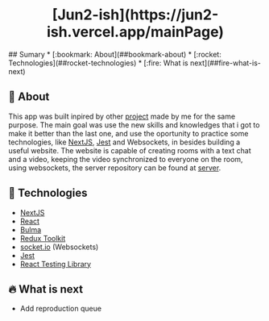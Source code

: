 <h1 style="text-align: center;"> [Jun2-ish](https://jun2-ish.vercel.app/mainPage) </h1>
## Sumary
* [:bookmark: About](##bookmark-about)
* [:rocket: Technologies](##rocket-technologies)
* [:fire: What is next](##fire-what-is-next)

 ## :bookmark: About
 This app was built inpired by other [project](https://github.com/alissonsz/videoParty) made by me for the same purpose. The main goal was use the new skills and knowledges that i got to make it better than the last one, and use the oportunity to practice some technologies, like [NextJS](https://nextjs.org/), [Jest](https://jestjs.io/) and Websockets, in besides building a useful website.
 The website is capable of creating rooms with a text chat and a video, keeping the video synchronized to everyone on the room, using websockets, the server repository can be found at [server](https://github.com/alissonsz/jun2-ish_backend). 
 
 ## :rocket: Technologies
 * [NextJS](https://nextjs.org/)
 * [React](https://reactjs.org/)
 * [Bulma](https://bulma.io)
 * [Redux Toolkit](https://redux-toolkit.js.org/)
 *  [socket.io](https://socket.io/) (Websockets)
 *  [Jest](https://jestjs.io/)
 * [React Testing Library](https://testing-library.com/docs/react-testing-library/intro/)

## :fire: What is next
 
- Add reproduction queue
